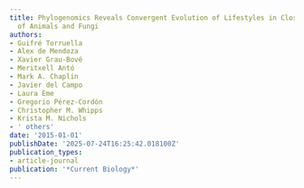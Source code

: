 ```yaml
---
title: Phylogenomics Reveals Convergent Evolution of Lifestyles in Close Relatives
  of Animals and Fungi
authors:
- Guifré Torruella
- Alex de Mendoza
- Xavier Grau-Bové
- Meritxell Antó
- Mark A. Chaplin
- Javier del Campo
- Laura Eme
- Gregorio Pérez-Cordón
- Christopher M. Whipps
- Krista M. Nichols
- ' others'
date: '2015-01-01'
publishDate: '2025-07-24T16:25:42.018100Z'
publication_types:
- article-journal
publication: '*Current Biology*'
---
```

